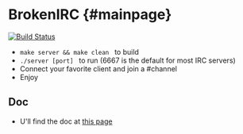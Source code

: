 # BrokenIRC {#mainpage}
[![Build Status](https://travis-ci.org/trevisg/PSU_myirc_2017BrokenStuffisBack.svg?branch=master)](https://travis-ci.org/trevisg/PSU_myirc_2017BrokenStuffisBack)

- ```make server && make clean ``` to build
- ```./server [port] ``` to run (6667 is the default for most IRC servers)
- Connect your favorite client and join a #channel
- Enjoy

## Doc

- U'll find the doc at [this page](https://trevisg.github.io/PSU_myirc_2017BrokenStuffisBack)
